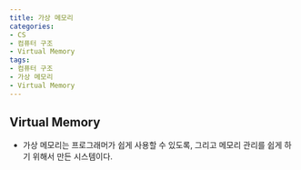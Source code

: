 ```yaml
---
title: 가상 메모리
categories: 
- CS
- 컴퓨터 구조
- Virtual Memory
tags: 
- 컴퓨터 구조
- 가상 메모리
- Virtual Memory
---
```


## Virtual Memory
- 가상 메모리는 프로그래머가 쉽게 사용할 수 있도록, 그리고 메모리 관리를 쉽게 하기 위해서 만든 시스템이다.
